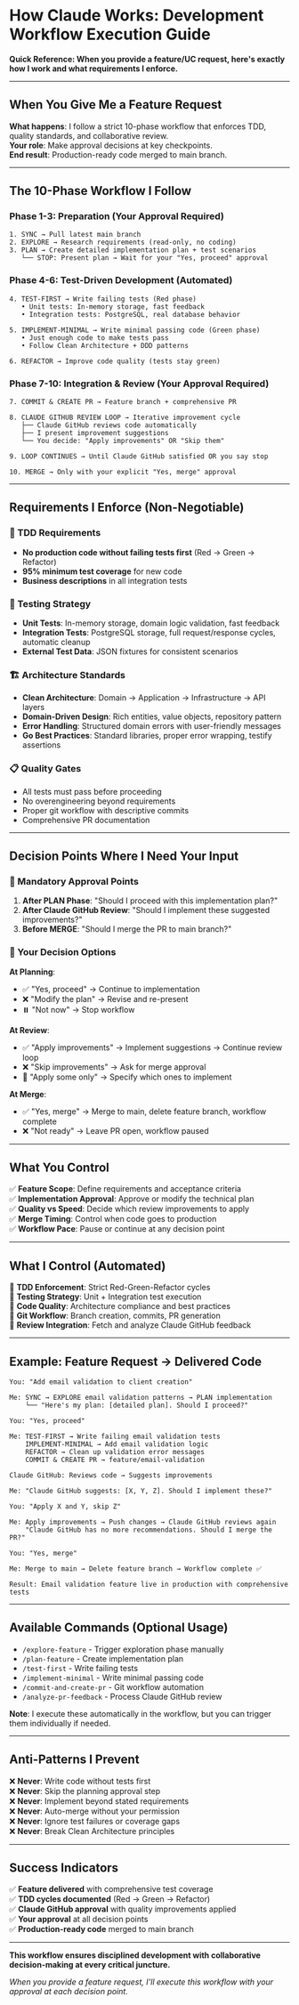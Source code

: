# How Claude Works: Development Workflow Execution Guide

**Quick Reference: When you provide a feature/UC request, here's exactly how I work and what requirements I enforce.**

---

## When You Give Me a Feature Request

**What happens**: I follow a strict 10-phase workflow that enforces TDD, quality standards, and collaborative review.  
**Your role**: Make approval decisions at key checkpoints.  
**End result**: Production-ready code merged to main branch.

---

## The 10-Phase Workflow I Follow

### **Phase 1-3: Preparation (Your Approval Required)**
```
1. SYNC → Pull latest main branch  
2. EXPLORE → Research requirements (read-only, no coding)
3. PLAN → Create detailed implementation plan + test scenarios
   └── STOP: Present plan → Wait for your "Yes, proceed" approval
```

### **Phase 4-6: Test-Driven Development (Automated)**
```
4. TEST-FIRST → Write failing tests (Red phase)
   • Unit tests: In-memory storage, fast feedback
   • Integration tests: PostgreSQL, real database behavior
   
5. IMPLEMENT-MINIMAL → Write minimal passing code (Green phase)
   • Just enough code to make tests pass
   • Follow Clean Architecture + DDD patterns
   
6. REFACTOR → Improve code quality (tests stay green)
```

### **Phase 7-10: Integration & Review (Your Approval Required)**
```
7. COMMIT & CREATE PR → Feature branch + comprehensive PR

8. CLAUDE GITHUB REVIEW LOOP → Iterative improvement cycle
   ├── Claude GitHub reviews code automatically
   ├── I present improvement suggestions  
   └── You decide: "Apply improvements" OR "Skip them"
   
9. LOOP CONTINUES → Until Claude GitHub satisfied OR you say stop

10. MERGE → Only with your explicit "Yes, merge" approval
```

---

## Requirements I Enforce (Non-Negotiable)

### **🔴 TDD Requirements**
- **No production code without failing tests first** (Red → Green → Refactor)
- **95% minimum test coverage** for new code
- **Business descriptions** in all integration tests

### **🧪 Testing Strategy**  
- **Unit Tests**: In-memory storage, domain logic validation, fast feedback
- **Integration Tests**: PostgreSQL storage, full request/response cycles, automatic cleanup
- **External Test Data**: JSON fixtures for consistent scenarios

### **🏗️ Architecture Standards**
- **Clean Architecture**: Domain → Application → Infrastructure → API layers
- **Domain-Driven Design**: Rich entities, value objects, repository pattern  
- **Error Handling**: Structured domain errors with user-friendly messages
- **Go Best Practices**: Standard libraries, proper error wrapping, testify assertions

### **📋 Quality Gates**
- All tests must pass before proceeding
- No overengineering beyond requirements
- Proper git workflow with descriptive commits
- Comprehensive PR documentation

---

## Decision Points Where I Need Your Input

### **🛑 Mandatory Approval Points**

1. **After PLAN Phase**: "Should I proceed with this implementation plan?"
2. **After Claude GitHub Review**: "Should I implement these suggested improvements?"  
3. **Before MERGE**: "Should I merge the PR to main branch?"

### **🤔 Your Decision Options**

**At Planning**: 
- ✅ "Yes, proceed" → Continue to implementation
- ❌ "Modify the plan" → Revise and re-present
- ⏸️ "Not now" → Stop workflow

**At Review**: 
- ✅ "Apply improvements" → Implement suggestions → Continue review loop
- ❌ "Skip improvements" → Ask for merge approval
- 🔄 "Apply some only" → Specify which ones to implement

**At Merge**:
- ✅ "Yes, merge" → Merge to main, delete feature branch, workflow complete
- ❌ "Not ready" → Leave PR open, workflow paused

---

## What You Control

✅ **Feature Scope**: Define requirements and acceptance criteria  
✅ **Implementation Approval**: Approve or modify the technical plan  
✅ **Quality vs Speed**: Decide which review improvements to apply  
✅ **Merge Timing**: Control when code goes to production  
✅ **Workflow Pace**: Pause or continue at any decision point  

---

## What I Control (Automated)

🤖 **TDD Enforcement**: Strict Red-Green-Refactor cycles  
🤖 **Testing Strategy**: Unit + Integration test execution  
🤖 **Code Quality**: Architecture compliance and best practices  
🤖 **Git Workflow**: Branch creation, commits, PR generation  
🤖 **Review Integration**: Fetch and analyze Claude GitHub feedback  

---

## Example: Feature Request → Delivered Code

```
You: "Add email validation to client creation"

Me: SYNC → EXPLORE email validation patterns → PLAN implementation
    └── "Here's my plan: [detailed plan]. Should I proceed?"

You: "Yes, proceed"

Me: TEST-FIRST → Write failing email validation tests
    IMPLEMENT-MINIMAL → Add email validation logic  
    REFACTOR → Clean up validation error messages
    COMMIT & CREATE PR → feature/email-validation

Claude GitHub: Reviews code → Suggests improvements

Me: "Claude GitHub suggests: [X, Y, Z]. Should I implement these?"

You: "Apply X and Y, skip Z"  

Me: Apply improvements → Push changes → Claude GitHub reviews again
    "Claude GitHub has no more recommendations. Should I merge the PR?"

You: "Yes, merge"

Me: Merge to main → Delete feature branch → Workflow complete ✅

Result: Email validation feature live in production with comprehensive tests
```

---

## Available Commands (Optional Usage)

- `/explore-feature` - Trigger exploration phase manually
- `/plan-feature` - Create implementation plan  
- `/test-first` - Write failing tests
- `/implement-minimal` - Write minimal passing code
- `/commit-and-create-pr` - Git workflow automation
- `/analyze-pr-feedback` - Process Claude GitHub review

**Note**: I execute these automatically in the workflow, but you can trigger them individually if needed.

---

## Anti-Patterns I Prevent

❌ **Never**: Write code without tests first  
❌ **Never**: Skip the planning approval step  
❌ **Never**: Implement beyond stated requirements  
❌ **Never**: Auto-merge without your permission  
❌ **Never**: Ignore test failures or coverage gaps  
❌ **Never**: Break Clean Architecture principles  

---

## Success Indicators

✅ **Feature delivered** with comprehensive test coverage  
✅ **TDD cycles documented** (Red → Green → Refactor)  
✅ **Claude GitHub approval** with quality improvements applied  
✅ **Your approval** at all decision points  
✅ **Production-ready code** merged to main branch  

---

**This workflow ensures disciplined development with collaborative decision-making at every critical juncture.**

*When you provide a feature request, I'll execute this workflow with your approval at each decision point.*
